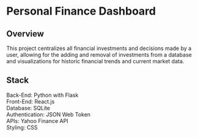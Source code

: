 # Personal Finance Dashboard

## Overview
This project centralizes all financial investments and decisions made by a user, allowing for the adding and removal of investments from a database and visualizations for historic financial trends and current market data.

## Stack
Back-End: Python with Flask  
Front-End: React.js  
Database: SQLite  
Authentication: JSON Web Token  
APIs: Yahoo Finance API  
Styling: CSS  
